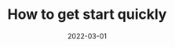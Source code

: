---
date: 2022-03-01
lastmod: 2022-03-01
name: Getting Started
title: How to get start quickly
description: Lacus, ultrices in enim sociis. Molestie interdum facilisi adipiscing vitae pretium elit, volutpat pulvinar. Magna pretium bibendum libero egestas in eu.
slug: getting-started
weight: 2000
menu:
  docs_sidebar:
    identifier: Getting Started
    name: Getting Started
    weight: 2000
---